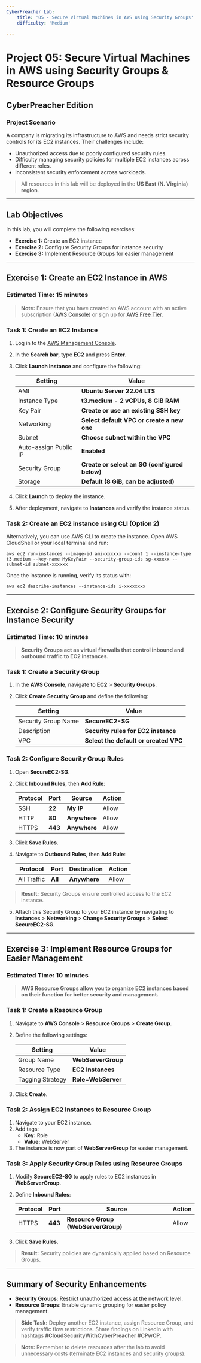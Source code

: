 ```yaml
---
CyberPreacher Lab:  
    title: '05 - Secure Virtual Machines in AWS using Security Groups'  
    difficulty: 'Medium'  

---
```


# **Project 05: Secure Virtual Machines in AWS using Security Groups & Resource Groups**  
## **CyberPreacher Edition**  

### **Project Scenario**  
A company is migrating its infrastructure to AWS and needs strict security controls for its EC2 instances. Their challenges include:  

- Unauthorized access due to poorly configured security rules.  
- Difficulty managing security policies for multiple EC2 instances across different roles.  
- Inconsistent security enforcement across workloads.  

> All resources in this lab will be deployed in the **US East (N. Virginia) region**.  

---

## **Lab Objectives**  
In this lab, you will complete the following exercises:  

- **Exercise 1:** Create an EC2 instance  
- **Exercise 2:** Configure Security Groups for instance security  
- **Exercise 3:** Implement Resource Groups for easier management  

---

## **Exercise 1: Create an EC2 Instance in AWS**  

### **Estimated Time:** 15 minutes  

> **Note:** Ensure that you have created an AWS account with an active subscription ([AWS Console](https://aws.amazon.com/console)) or sign up for [AWS Free Tier](https://aws.amazon.com/free/).  

### **Task 1: Create an EC2 Instance**  

1. Log in to the [AWS Management Console](https://aws.amazon.com/console).  
2. In the **Search bar**, type **EC2** and press **Enter**.  
3. Click **Launch Instance** and configure the following:  

   |Setting|Value|  
   |---|---|  
   |AMI|**Ubuntu Server 22.04 LTS**|  
   |Instance Type|**t3.medium - 2 vCPUs, 8 GiB RAM**|  
   |Key Pair|**Create or use an existing SSH key**|  
   |Networking|**Select default VPC or create a new one**|  
   |Subnet|**Choose subnet within the VPC**|  
   |Auto-assign Public IP|**Enabled**|  
   |Security Group|**Create or select an SG (configured below)**|  
   |Storage|**Default (8 GiB, can be adjusted)**|  

4. Click **Launch** to deploy the instance.  
5. After deployment, navigate to **Instances** and verify the instance status.  

### **Task 2: Create an EC2 instance using CLI (Option 2)**  
Alternatively, you can use AWS CLI to create the instance. Open AWS CloudShell or your local terminal and run:

```shell
aws ec2 run-instances --image-id ami-xxxxxx --count 1 --instance-type t3.medium --key-name MyKeyPair --security-group-ids sg-xxxxxx --subnet-id subnet-xxxxxx
```

Once the instance is running, verify its status with:

```shell
aws ec2 describe-instances --instance-ids i-xxxxxxxx
```

---

## **Exercise 2: Configure Security Groups for Instance Security**  

### **Estimated Time:** 10 minutes  

> **Security Groups act as virtual firewalls that control inbound and outbound traffic to EC2 instances.**  

### **Task 1: Create a Security Group**  

1. In the **AWS Console**, navigate to **EC2** > **Security Groups**.  
2. Click **Create Security Group** and define the following:  

   |Setting|Value|  
   |---|---|  
   |Security Group Name|**SecureEC2-SG**|  
   |Description|**Security rules for EC2 instance**|  
   |VPC|**Select the default or created VPC**|  

### **Task 2: Configure Security Group Rules**  

1. Open **SecureEC2-SG**.  
2. Click **Inbound Rules**, then **Add Rule**:  

   |Protocol|Port|Source|Action|  
   |---|---|---|---|  
   |SSH|**22**|**My IP**|Allow|  
   |HTTP|**80**|**Anywhere**|Allow|  
   |HTTPS|**443**|**Anywhere**|Allow|  

3. Click **Save Rules**.  
4. Navigate to **Outbound Rules**, then **Add Rule**:  

   |Protocol|Port|Destination|Action|  
   |---|---|---|---|  
   |All Traffic|**All**|**Anywhere**|Allow|  

> **Result:** Security Groups ensure controlled access to the EC2 instance.  

5. Attach this Security Group to your EC2 instance by navigating to **Instances** > **Networking** > **Change Security Groups** > **Select SecureEC2-SG**.  

---

## **Exercise 3: Implement Resource Groups for Easier Management**  

### **Estimated Time:** 10 minutes  

> **AWS Resource Groups allow you to organize EC2 instances based on their function for better security and management.**  

### **Task 1: Create a Resource Group**  

1. Navigate to **AWS Console** > **Resource Groups** > **Create Group**.  
2. Define the following settings:  

   |Setting|Value|  
   |---|---|  
   |Group Name|**WebServerGroup**|  
   |Resource Type|**EC2 Instances**|  
   |Tagging Strategy|**Role=WebServer**|  

3. Click **Create**.  

### **Task 2: Assign EC2 Instances to Resource Group**  

1. Navigate to your EC2 instance.  
2. Add tags:  
   - **Key:** Role  
   - **Value:** WebServer  
3. The instance is now part of **WebServerGroup** for easier management.  

### **Task 3: Apply Security Group Rules using Resource Groups**  

1. Modify **SecureEC2-SG** to apply rules to EC2 instances in **WebServerGroup**.  
2. Define **Inbound Rules**:  

   |Protocol|Port|Source|Action|  
   |---|---|---|---|  
   |HTTPS|**443**|**Resource Group (WebServerGroup)**|Allow|  

3. Click **Save Rules**.  

> **Result:** Security policies are dynamically applied based on Resource Groups.

---

## **Summary of Security Enhancements**  

- **Security Groups**: Restrict unauthorized access at the network level.  
- **Resource Groups**: Enable dynamic grouping for easier policy management.  

> **Side Task:** Deploy another EC2 instance, assign Resource Group, and verify traffic flow restrictions. Share findings on LinkedIn with hashtags **#CloudSecurityWithCyberPreacher #CPwCP**.  

> **Note:** Remember to delete resources after the lab to avoid unnecessary costs (terminate EC2 instances and security groups).  